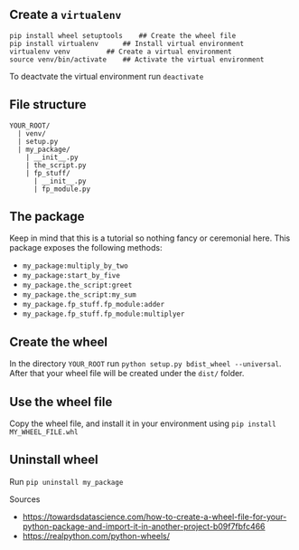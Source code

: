 ## Create a `virtualenv`
```
pip install wheel setuptools 	## Create the wheel file
pip install virtualenv 	 	## Install virtual environment 
virtualenv venv 	 	## Create a virtual environment 
source venv/bin/activate 	## Activate the virtual environment 
```

To deactvate the virtual environment run `deactivate`

## File structure
```
YOUR_ROOT/
  | venv/
  | setup.py
  | my_package/
    | __init__.py
    | the_script.py
    | fp_stuff/
      | __init__.py
      | fp_module.py
```

## The package
Keep in mind that this is a tutorial so nothing fancy or ceremonial here.
This package exposes the following methods:
- `my_package:multiply_by_two`
- `my_package:start_by_five`
- `my_package.the_script:greet`
- `my_package.the_script:my_sum`
- `my_package.fp_stuff.fp_module:adder`
- `my_package.fp_stuff.fp_module:multiplyer`


## Create the wheel
In the directory `YOUR_ROOT` run `python setup.py bdist_wheel --universal`.
After that your wheel file will be created under the `dist/` folder.

## Use the wheel file
Copy the wheel file, and install it in your environment using
`pip install MY_WHEEL_FILE.whl`

## Uninstall wheel
Run `pip uninstall my_package`


Sources
* https://towardsdatascience.com/how-to-create-a-wheel-file-for-your-python-package-and-import-it-in-another-project-b09f7fbfc466
* https://realpython.com/python-wheels/
